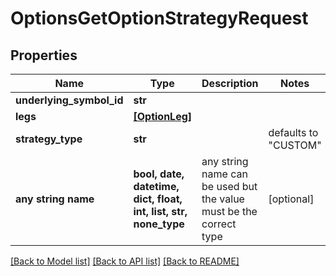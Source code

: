 # OptionsGetOptionStrategyRequest


## Properties
Name | Type | Description | Notes
------------ | ------------- | ------------- | -------------
**underlying_symbol_id** | **str** |  | 
**legs** | [**[OptionLeg]**](OptionLeg.md) |  | 
**strategy_type** | **str** |  | defaults to "CUSTOM"
**any string name** | **bool, date, datetime, dict, float, int, list, str, none_type** | any string name can be used but the value must be the correct type | [optional]

[[Back to Model list]](../README.md#documentation-for-models) [[Back to API list]](../README.md#documentation-for-api-endpoints) [[Back to README]](../README.md)


